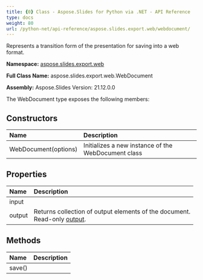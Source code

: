 ```yaml
---
title: {0} Class - Aspose.Slides for Python via .NET - API Reference
type: docs
weight: 80
url: /python-net/api-reference/aspose.slides.export.web/webdocument/
---
```


Represents a transition form of the presentation for saving into a web format.

**Namespace:** [aspose.slides.export.web](/python-net/api-reference/aspose.slides.export.web/)

**Full Class Name:** aspose.slides.export.web.WebDocument

**Assembly:**  Aspose.Slides Version: 21.12.0.0

The WebDocument type exposes the following members:
## **Constructors**
|**Name**|**Description**|
| :- | :- |
|WebDocument(options)|Initializes a new instance of the WebDocument class|
## **Properties**
|**Name**|**Description**|
| :- | :- |
|input|  |
|output|Returns collection of output elements of the document.<br/>             Read-only [output](/python-net/api-reference/aspose.slides.export.web/webdocument/).|
## **Methods**
|**Name**|**Description**|
| :- | :- |
|save()|  |
